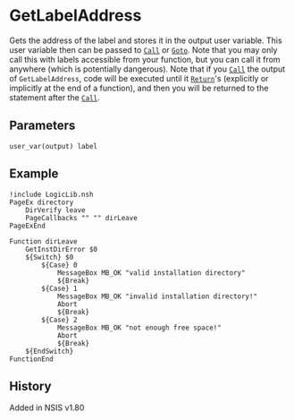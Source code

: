 # GetLabelAddress

Gets the address of the label and stores it in the output user variable. This user variable then can be passed to [`Call`][1] or [`Goto`][2]. Note that you may only call this with labels accessible from your function, but you can call it from anywhere (which is potentially dangerous). Note that if you [`Call`][1] the output of `GetLabelAddress`, code will be executed until it [`Return`][3]'s (explicitly or implicitly at the end of a function), and then you will be returned to the statement after the [`Call`][1].

## Parameters

    user_var(output) label

## Example

    !include LogicLib.nsh
    PageEx directory
        DirVerify leave
        PageCallbacks "" "" dirLeave
    PageExEnd
     
    Function dirLeave
        GetInstDirError $0
        ${Switch} $0
            ${Case} 0
                MessageBox MB_OK "valid installation directory"
                ${Break}
            ${Case} 1
                MessageBox MB_OK "invalid installation directory!"
                Abort
                ${Break}
            ${Case} 2
                MessageBox MB_OK "not enough free space!"
                Abort
                ${Break}
        ${EndSwitch}
    FunctionEnd

## History

Added in NSIS v1.80

[1]: Call.md
[2]: Goto.md
[3]: Return.md
